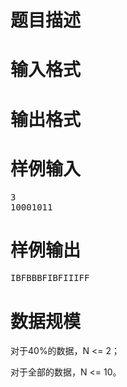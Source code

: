 

# 题目描述



# 输入格式



# 输出格式



# 样例输入


<pre>3
10001011</pre>

# 样例输出


<pre>IBFBBBFIBFIIIFF</pre>

# 数据规模


<p>
对于40%的数据，N &lt;= 2；
</p>
<p>
对于全部的数据，N &lt;= 10。
</p>
